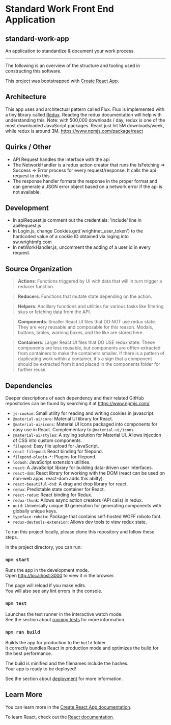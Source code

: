 # Standard Work Front End Application

## standard-work-app

An application to standardize &amp; document your work process.

---

The following is an overview of the structure and tooling used in constructing this software.

This project was bootstrapped with [Create React App](https://github.com/facebook/create-react-app).

## Architecture

This app uses and architectual pattern called Flux. Flux is implemented with a tiny library called [Redux](https://redux.js.org/introduction/motivation). Reading the redux documentation will help with understanding this. Note: with 500,000 downloads / day, redux is one of the most downloaded JavaScript packages. React just hit 5M downloads/week, while redux is around 3M. https://www.npmjs.com/package/react

## Quirks / Other

- API Request handles the interface with the api
- The NetworkHandler is a redux action creator that runs the IsFetching => Success => Error process for every request/response. It calls the api request to do this.
- The response handler formats the response in the proper format and can generate a JSON error object based on a network error if the api is not available.

## Development

- In apiRequest.js comment out the credentials: 'include' line in apiRequest.js
- In Login.js, change Cookies.get('wrightnet_user_token') to the hardcoded value of a cookie ID obtained via loging into sw.wrightmfg.com
- In netWorkHandler.js, uncomment the adding of a user id in every request.

## Source Organization

> **Actions**: Functions triggered by UI with data that will in turn trigger a reducer function.

> **Reducers**: Functions that mutate state depending on the action.

> **Helpers**: Ancillary functions and utilities for various tasks like filtering skus or fetching data from the API.

> **Components**: Smaller React UI files that DO NOT use redux state. They are very reusable and composable for this reason. Modals, buttons, tables, warning boxes, and the like are stored here.

> **Containers**: Larger React UI files that DO USE redux state. These components are less reusable, but components are offten extracted from containers to make the containers smaller. If there is a pattern of duplicating work within a container, it's a sign that a component should be extracted from it and placed in the components folder for further reuse.

## Dependencies

Deeper descriptions of each dependency and their related GitHub repositories can be found by searching it at https://www.npmjs.com/

- `js-cookie`: Small utility for reading and writing cookies in javascript.
- `@material-ui/core`: Material UI library for React.
- `@material-ui/icons`: Material UI Icons packaged into components for easy use in React. Complementary to `@material-ui/icons`
- `@material-ui/styles`: A styling solution for Material UI. Allows injection of CSS into custom components.
- `filepond`: Easy file upload for JavaScript.
- `react-filepond`: React binding for filepond.
- `filepond-plugin-*`: Plugins for filepond.
- `lodash`: JavaScript extension utilities.
- `react`: A JavaScript library for building data-driven user interfaces.
- `react-dom`: React library for working with the DOM (react can be used on non-web apps. react-dom adds this abilty).
- `react-beautiful-dnd`: A drag and drop library for react.
- `redux`: Predictable state container for React.
- `react-redux`: React binding for Redux.
- `redux-thunk`: Allows async action creators (API calls) in redux.
- `uuid`: Universally unique ID generation for generating components with globally unique keys.
- `typeface-roboto`: Package that contains self-hosted WOFF roboto font.
- `redux-devtools-extension`: Allows dev tools to view redux state.

To run this project locally, please clone this repository and follow these steps.

In the project directory, you can run:

### `npm start`

Runs the app in the development mode.<br>
Open [http://localhost:3000](http://localhost:3000) to view it in the browser.

The page will reload if you make edits.<br>
You will also see any lint errors in the console.

### `npm test`

Launches the test runner in the interactive watch mode.<br>
See the section about [running tests](https://facebook.github.io/create-react-app/docs/running-tests) for more information.

### `npm run build`

Builds the app for production to the `build` folder.<br>
It correctly bundles React in production mode and optimizes the build for the best performance.

The build is minified and the filenames include the hashes.<br>
Your app is ready to be deployed!

See the section about [deployment](https://facebook.github.io/create-react-app/docs/deployment) for more information.

## Learn More

You can learn more in the [Create React App documentation](https://facebook.github.io/create-react-app/docs/getting-started).

To learn React, check out the [React documentation](https://reactjs.org/).
